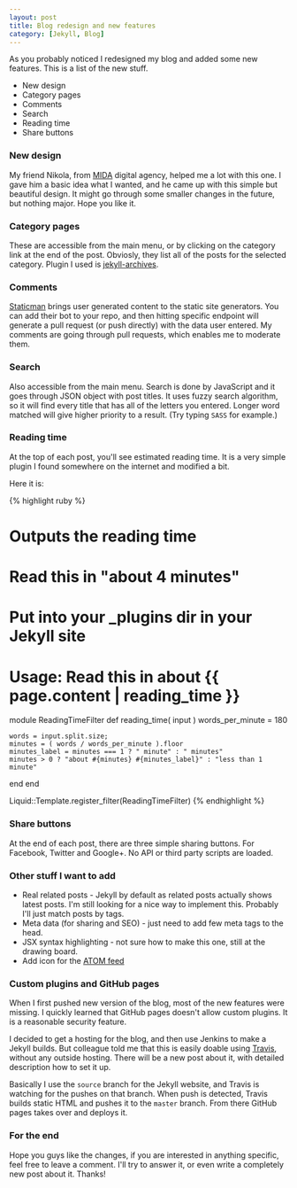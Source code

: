```yaml
---
layout: post
title: Blog redesign and new features
category: [Jekyll, Blog]
---
```


As you probably noticed I redesigned my blog and added some new features.
This is a list of the new stuff.

* New design
* Category pages
* Comments
* Search
* Reading time
* Share buttons

<!--more-->

### New design

My friend Nikola, from [MIDA](http://mida.rs) digital agency, helped me a lot with this one.
I gave him a basic idea what I wanted, and he came up with this simple but beautiful design.
It might go through some smaller changes in the future, but nothing major.
Hope you like it.

### Category pages

These are accessible from the main menu, or by clicking on the category link at the end of the post.
Obviosly, they list all of the posts for the selected category.
Plugin I used is [jekyll-archives](https://github.com/jekyll/jekyll-archives).

### Comments

[Staticman](https://staticman.net/) brings user generated content to the static site generators.
You can add their bot to your repo, and then hitting specific endpoint will
generate a pull request (or push directly) with the data user entered.
My comments are going through pull requests, which enables me to moderate them.

### Search

Also accessible from the main menu. Search is done by JavaScript and it
goes through JSON object with post titles.
It uses fuzzy search algorithm, so it will find every title
that has all of the letters you entered.
Longer word matched will give higher priority to a result.
(Try typing `SASS` for example.)


### Reading time

At the top of each post, you'll see estimated reading time.
It is a very simple plugin I found somewhere on the internet and modified a bit.

Here it is:

{% highlight ruby %}
# Outputs the reading time

# Read this in "about 4 minutes"
# Put into your _plugins dir in your Jekyll site
# Usage: Read this in about {{ page.content | reading_time }}

module ReadingTimeFilter
  def reading_time( input )
    words_per_minute = 180

    words = input.split.size;
    minutes = ( words / words_per_minute ).floor
    minutes_label = minutes === 1 ? " minute" : " minutes"
    minutes > 0 ? "about #{minutes} #{minutes_label}" : "less than 1 minute"
  end
end

Liquid::Template.register_filter(ReadingTimeFilter)
{% endhighlight %}

### Share buttons

At the end of each post, there are three simple sharing buttons.
For Facebook, Twitter and Google+. No API or third party scripts are loaded.

### Other stuff I want to add

* Real related posts - Jekyll by default as related posts actually shows latest posts.
I'm still looking for a nice way to implement this.
Probably I'll just match posts by tags.
* Meta data (for sharing and SEO) - just need to add few meta tags to the head.
* JSX syntax highlighting - not sure how to make this one, still at the drawing board.
* Add icon for the [ATOM feed](/atom.xml)

### Custom plugins and GitHub pages

When I first pushed new version of the blog, most of the new features were missing.
I quickly learned that GitHub pages doesn't allow custom plugins.
It is a reasonable security feature.

I decided to get a hosting for the blog, and then use Jenkins to make a Jekyll builds.
But colleague told me that this is easily doable using [Travis](https://travis-ci.org/),
without any outside hosting.
There will be a new post about it, with detailed description how to set it up.

Basically I use the `source` branch for the Jekyll website, and Travis is watching for the pushes on that branch.
When push is detected, Travis builds static HTML and pushes it to the `master` branch.
From there GitHub pages takes over and deploys it.

### For the end

Hope you guys like the changes, if you are interested in anything specific, feel free to leave a comment.
I'll try to answer it, or even write a completely new post about it. Thanks!
